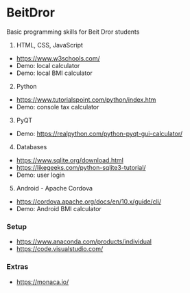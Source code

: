 # BeitDror
Basic programming skills for Beit Dror students
1. HTML, CSS, JavaScript
* https://www.w3schools.com/
* Demo: local calculator
* Demo: local BMI calculator
2. Python
* https://www.tutorialspoint.com/python/index.htm 
* Demo: console tax calculator
3. PyQT
* Demo: https://realpython.com/python-pyqt-gui-calculator/ 
4. Databases
* https://www.sqlite.org/download.html 
* https://likegeeks.com/python-sqlite3-tutorial/ 
* Demo: user login
5. Android - Apache Cordova
* https://cordova.apache.org/docs/en/10.x/guide/cli/ 
* Demo: Android BMI calculator

### Setup
* https://www.anaconda.com/products/individual 
* https://code.visualstudio.com/ 

### Extras
* https://monaca.io/ 